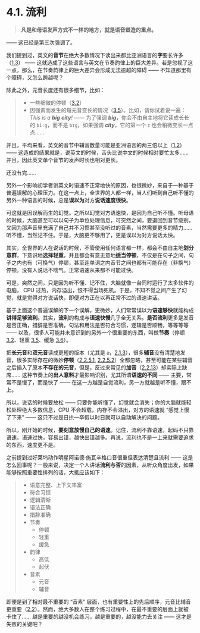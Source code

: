# 4.1. 流利

> **凡是和母语发声方式不一样的地方，就是语音塑造的重点。**

—— 这已经是第三次强调了。

我们提到过，英文的**音节**在绝大多数情况下读出来都比亚洲语言的**字**要长许多（[1.3](02-syllables)） —— 这就造成了这些语言与英文在节奏韵律上的巨大差异。若是忽视了这一点，那么，在节奏韵律上的巨大差异会形成无法逾越的障碍 —— 不知道那里有个障碍，又怎么跨越呢？

除此之外，元音长度还有很多细节，比如：

> * 一些细微的停顿（[3.2](31-pause)）
> * 因强调而发生的短元音变长的情况（[3.5](34-strong-weak)）。比如，请你试着说一遍：*This is a **big** **city**!* —— 为了强调 ***big***，你会不由自主地将它读成长长的 `biːg`，而不是 `bɪg`，如果强调 ***city***，它的第一个 `ɪ` 也会稍微变长一点点……

并且，平均来看，英文的音节中辅音数量可能是亚洲语言的两三倍以上（[1.2](02-syllables)） —— 这造成的结果就是，说英文的时候，舌头比说中文的时候相对要忙太多…… 并且，因此英文单个音节的发声时长也相对更长。

还没有完……

另外一个影响初学者讲英文时语速不正常地快的原因，也很微妙，来自于一种基于普遍误解的心理压力。在这一点上，全世界的人都一样，当人们听到自己听不懂的另外一种语言的时候，总是**误以为**对方**说话速度很快**。

可这就是因误解而生的幻觉。之所以幻觉对方语速快，是因为自己听不懂。听母语的时候，大脑甚至可以以句子为单位处理信息，可突然之间，要退回到音节级别，又因为那声音里充满了自己并不习惯甚至没听过的音素，当然需要更多的精力…… 听不懂，当然记不住。于是，大脑更不够用了，更是误以为对方说话太快。

其实，全世界的人在说话的时候，不管使用任何语言都一样，都会不由自主地**划分意群**，下意识地**选择轻重**，并且都会有意无意地**适当停顿**，不仅是在句子之间，句子之内也有（可换气）停顿，甚至连单词之内音节之间也都有可能存在（非换气）停顿。没有人说话不喘气。正常语速从来都不可能过快。

可是，突然之间，只是因为听不懂、记不住，大脑就像一台同时运行了太多软件的电脑， CPU 过热，内存溢出，恨不得当场死机。于是，不知不觉之间产生了幻觉，就是觉得对方说话快，即便对方正在以再正常不过的语速讲话。

基于上面这个普遍误解的下一个误解，更微妙，人们常常误以为**语速够快**就能构成**讲得足够流利**。其实，**流利**的构成与**语速快慢**几乎全无关系。**是否流利**更多是发音是否正确，措辞是否准确，句法和用法是否符合习惯，逻辑是否顺畅，等等等等 —— 以及，很多人可能并未意识到的另外一个很重要的东西，叫做**节奏**（停顿 [3.2](31-pause)、轻重 [3.5](34-strong-weak)、缓急 [3.6](35-fast-slow)）。

把**长元音**和**双元音**读成更短的版本（尤其是 `æ`，[2.1.3](06-e)），很多**辅音**没有清楚地发音，很多实际存在的微妙**停顿**（[2.2.5.1](17-td#_2-2-5-1-省音), [2.2.5.2](17-td#_2-2-5-2-叠音)）全都忽略，甚至可能在某些辅音之后插入了原本**不存在的元音**，但是，反过来常见的**加音**（[2.2.13](25-jw)）却实际上缺席…… 这种节奏上的**出人意料**才最影响识别，尤其所谓**语速的不同** —— 主要，常常不是慢了，而是快了 —— 在这一方越是自觉流利，另一方就越是听不懂，跟不上。

所以，说话的时候要放松 —— 只要你能听懂了，幻觉就会消失；你的大脑就能轻松处理绝大多数信息，CPU 不会超载，内存不会溢出，对方的语速就 “感觉上慢了下来” —— 这只不过是日拱一卒假以时日就可以自动解决的问题。

所以，刚开始的时候，**要刻意放慢自己的语速**。记住，流利不靠语速，起码不只靠语速。语速过快，容易出错，越快出错越多。再说，流利也不是一上来就需要追求的东西，速度更不是。

之前提到过好莱坞动作明星阿诺德·施瓦辛格口音很重但表达清楚且流利 —— 这是怎么回事呢？一般来说，决定一个人讲话**流利与否**的因素，从听众角度出发，如果能够按照重要性排列的话，大抵应该如下：

> * 语意完整、上下文丰富
> * 符合习惯
> * 逻辑清晰
> * 语法正确
> * 措辞准确
> * 节奏
>   * 停顿
>   * 轻重
>   * 缓急
> * 韵律
>   * 高低
>   * 起伏
> * 音素
>   * 元音
>   * 辅音

即便是到了相对最不重要的 “音素” 层面，也有重要性上的先后顺序，元音比辅音更重要（[2.2](12-consonants-overview)）。然而，绝大多数人在整个练习过程中，在最不重要的层面上就被卡住了…… 越是重要的越没机会练习，越是重要的，越没能力去关注 —— 这才是失败的关键吧？